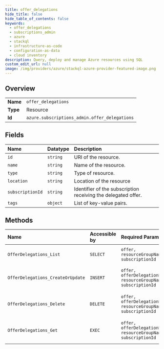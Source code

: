 ```yaml
---
title: offer_delegations
hide_title: false
hide_table_of_contents: false
keywords:
  - offer_delegations
  - subscriptions_admin
  - azure    
  - stackql
  - infrastructure-as-code
  - configuration-as-data
  - cloud inventory
description: Query, deploy and manage Azure resources using SQL
custom_edit_url: null
image: /img/providers/azure/stackql-azure-provider-featured-image.png
---
```

  
    

## Overview
<table><tbody>
<tr><td><b>Name</b></td><td><code>offer_delegations</code></td></tr>
<tr><td><b>Type</b></td><td>Resource</td></tr>
<tr><td><b>Id</b></td><td><code>azure.subscriptions_admin.offer_delegations</code></td></tr>
</tbody></table>

## Fields
| Name | Datatype | Description |
|:-----|:---------|:------------|
| `id` | `string` | URI of the resource. |
| `name` | `string` | Name of the resource. |
| `type` | `string` | Type of resource. |
| `location` | `string` | Location of the resource |
| `subscriptionId` | `string` | Identifier of the subscription receiving the delegated offer. |
| `tags` | `object` | List of key-value pairs. |
## Methods
| Name | Accessible by | Required Params | Description |
|:-----|:--------------|:----------------|:------------|
| `OfferDelegations_List` | `SELECT` | `offer, resourceGroupName, subscriptionId` | Get the list of offer delegations. |
| `OfferDelegations_CreateOrUpdate` | `INSERT` | `offer, offerDelegationName, resourceGroupName, subscriptionId` | Create or update the offer delegation. |
| `OfferDelegations_Delete` | `DELETE` | `offer, offerDelegationName, resourceGroupName, subscriptionId` | Delete the specified offer delegation. |
| `OfferDelegations_Get` | `EXEC` | `offer, offerDelegationName, resourceGroupName, subscriptionId` | Get the specified offer delegation. |
